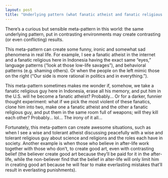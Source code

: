 ```yaml
---
layout: post
title: "Underlying pattern (what fanatic atheist and fanatic religious guy have in common)"
---
```


There’s a curious but sensible meta-pattern in this world: the same underlying pattern, put in contrasting environments may create contrasting (or even conflicting) results.

This meta-pattern can create some funny, ironic and somewhat sad phenomena in real life. For example, I see a fanatic atheist in the internet and a fanatic religious here in Indonesia having the exact same “eyes,” language patterns (“look at those low-life savages”), and behavioral patterns (e.g. shaming others). Or when the people on the left mimic those on the right (“Our side is more rational in politics and in everything.”).

This meta-pattern sometimes makes me wonder if, somehow, we take a fanatic religious guy here in Indonesia, erase all his memory, and put him in the U.S. will he become a fanatic atheist? Probably… Or for a darker, funnier thought experiment: what if we pick the most violent of these fanatics, clone him into two, make one a fanatic atheist and the other a fanatic religious guy, and put them in the same room full of weapons; will they kill each other? Probably… lol… The irony of it all…

Fortunately, this meta-pattern can create awesome situations, such as when I see a wise and tolerant atheist discussing peacefully with a wise and tolerant religious guy about science and religions and the roles each have in society. Another example is when those who believe in after-life work together with those who don’t, to create good art, even with contrasting belief (the believer create good art because they’ll be paid for it in the after-life, while the non-believer find that the belief in alter-life will only limit him in creating good art because he will fear to make everlasting mistakes that’ll result in everlasting punishments).
